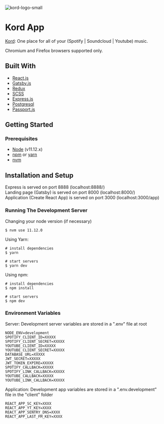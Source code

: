 ![kord-logo-small](https://user-images.githubusercontent.com/22352870/103503036-f198e980-4e07-11eb-94a7-e062e8979d36.png)

# Kord App

[Kord](https://www.kord.app): One place for all of your (Spotify | Soundcloud | Youtube) music. <br/>



Chromium and Firefox browsers supported only.

## Built With

- [React.js](https://reactjs.org/)
- [Gatsby.js](https://www.gatsbyjs.com/)
- [Redux](https://redux.js.org/)
- [SCSS](https://sass-lang.com/)
- [Express.js](https://expressjs.com/)
- [Postgresql](https://www.postgresql.org/)
- [Passport.js](http://www.passportjs.org/)

## Getting Started

### Prerequisites

- [Node](https://nodejs.org/en/) (v11.12.x)
- [npm](https://www.npmjs.com/get-npm) or [yarn](https://classic.yarnpkg.com/en/docs/install)
- [nvm](https://github.com/nvm-sh/nvm#installing-and-updating)

## Installation and Setup

Express is served on port 8888 (localhost:8888/) <br/>
Landing page (Gatsby) is served on port 8000 (localhost:8000/) <br/>
Application (Create React App) is served on port 3000 (localhost:3000/app) <br/>

### Running The Development Server

Changing your node version (if necessary)

```
$ nvm use 11.12.0
```

Using Yarn:

```
# install dependencies
$ yarn

# start servers
$ yarn dev
```

Using npm:

```
# install dependencies
$ npm install

# start servers
$ npm dev
```

### Environment Variables

Server:
Development server variables are stored in a ".env" file at root

```
NODE_ENV=development
SPOTIFY_CLIENT_ID=XXXXX
SPOTIFY_CLIENT_SECRET=XXXXX
YOUTUBE_CLIENT_ID=XXXXX
YOUTUBE_CLIENT_SECRET=XXXXX
DATABASE_URL=XXXXX
JWT_SECRET=XXXXX
JWT_TOKEN_EXPIRE=XXXXX
SPOTIFY_CALLBACK=XXXXX
SPOTIFY_LINK_CALLBACK=XXXXX
YOUTUBE_CALLBACK=XXXXX
YOUTUBE_LINK_CALLBACK=XXXXX
```

Application:
Development app variables are stored in a ".env.development" file in the "client" folder

```
REACT_APP_SC_KEY=XXXX
REACT_APP_YT_KEY=XXXX
REACT_APP_SENTRY_DNS=XXXX
REACT_APP_LAST_FM_KEY=XXXX
```
